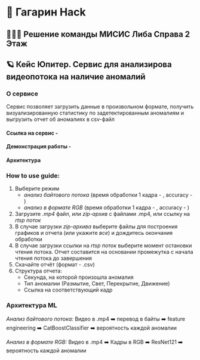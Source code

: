 # 🚀 Гагарин Hack 
## 🙋🏻‍♂️ Решение команды МИСИС Либа Справа 2 Этаж

## 🪐 Кейс Юпитер. Сервис для анализирова видеопотока на наличие аномалий

### О сервисе

Сервис позволяет загрузить данные в произвольном формате, получить визуализированную статистику по задетектированным аномалиям и выгрузить отчет об аномалиях в csv-файл 

#### Ссылка на сервис - 
#### Демонстрация работы - 
#### Архитектура

### How to use guide:

1. Выберите режим
    - *анализ байтового потока* (время обработки 1 кадра - , accuracy - )
    - *анализ в формате RGB* (время обработки 1 кадра - , accuracy - )
4. Загрузите *.mp4* файл, или *zip-архив* с файлами .mp4, или ссылку на *rtsp поток*
5. В случае загрузки *zip-архива* выберите файлы для построения графиков и отчета (или укажите *все*) и дождитесь окончания обработки
6. В случае загрузки ссылки на *rtsp поток* выберите момент остановки чтения потока. Отчет составится на основании промежутка с начала чтения потока до завершения
7. Скачайте отчёт (формат - .csv)
8. Структура отчета:
    - Секунда, на которой произошла аномалия
    - Тип аномалии (Размытие, Свет, Перекрытие, Движение)
    - Ссылка на соответствующий кадр

### Архитектура ML

*Анализ байтового потока:*
Видео в .mp4 ➡️ перевод в байты ➡️ feature engineering ➡️ CatBoostClassifier ➡️ вероятность каждой аномалии

*Анализ в формате RGB:*
Видео в .mp4 ➡️ Кадры в RGB ➡️ ResNet121 ➡️ вероятность каждой аномалии

